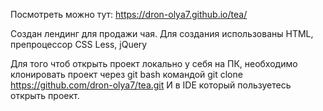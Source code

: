Посмотреть можно тут: https://dron-olya7.github.io/tea/ 

Создан лендинг для продажи чая.
Для создания использованы HTML, препроцессор CSS Less, jQuery

Для того чтоб открыть проект локально у себя на ПК, необходимо клонировать проект через git bash командой git clone https://github.com/dron-olya7/tea.git
И в IDE который пользуетесь открыть проект.


